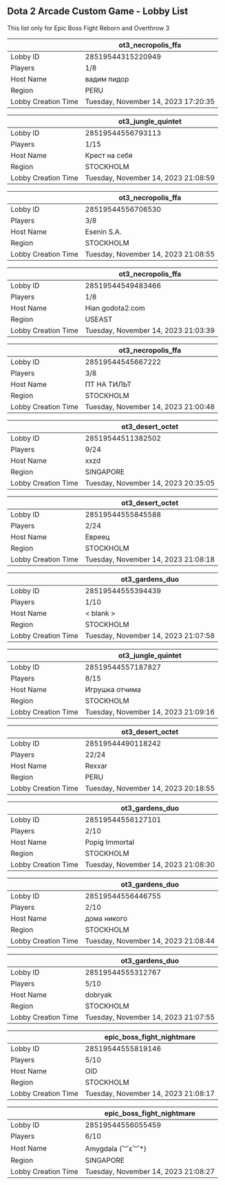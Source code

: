 ## Dota 2 Arcade Custom Game - Lobby List

This list only for Epic Boss Fight Reborn and Overthrow 3

|  | ot3_necropolis_ffa |
| ------ | ------ |
| Lobby ID | 28519544315220949 |
| Players | 1/8 |
| Host Name | вадим пидор |
| Region | PERU |
| Lobby Creation Time | Tuesday, November 14, 2023 17:20:35 |


|  | ot3_jungle_quintet |
| ------ | ------ |
| Lobby ID | 28519544556793113 |
| Players | 1/15 |
| Host Name | Крест на себя |
| Region | STOCKHOLM |
| Lobby Creation Time | Tuesday, November 14, 2023 21:08:59 |


|  | ot3_necropolis_ffa |
| ------ | ------ |
| Lobby ID | 28519544556706530 |
| Players | 3/8 |
| Host Name | Esenin S.A. |
| Region | STOCKHOLM |
| Lobby Creation Time | Tuesday, November 14, 2023 21:08:55 |


|  | ot3_necropolis_ffa |
| ------ | ------ |
| Lobby ID | 28519544549483466 |
| Players | 1/8 |
| Host Name | Hian  godota2.com |
| Region | USEAST |
| Lobby Creation Time | Tuesday, November 14, 2023 21:03:39 |


|  | ot3_necropolis_ffa |
| ------ | ------ |
| Lobby ID | 28519544545667222 |
| Players | 3/8 |
| Host Name | ПТ НА ТИЛЬТ |
| Region | STOCKHOLM |
| Lobby Creation Time | Tuesday, November 14, 2023 21:00:48 |


|  | ot3_desert_octet |
| ------ | ------ |
| Lobby ID | 28519544511382502 |
| Players | 9/24 |
| Host Name | xxzd |
| Region | SINGAPORE |
| Lobby Creation Time | Tuesday, November 14, 2023 20:35:05 |


|  | ot3_desert_octet |
| ------ | ------ |
| Lobby ID | 28519544555845588 |
| Players | 2/24 |
| Host Name | Евреец |
| Region | STOCKHOLM |
| Lobby Creation Time | Tuesday, November 14, 2023 21:08:18 |


|  | ot3_gardens_duo |
| ------ | ------ |
| Lobby ID | 28519544555394439 |
| Players | 1/10 |
| Host Name | < blank > |
| Region | STOCKHOLM |
| Lobby Creation Time | Tuesday, November 14, 2023 21:07:58 |


|  | ot3_jungle_quintet |
| ------ | ------ |
| Lobby ID | 28519544557187827 |
| Players | 8/15 |
| Host Name | Игрушка отчима |
| Region | STOCKHOLM |
| Lobby Creation Time | Tuesday, November 14, 2023 21:09:16 |


|  | ot3_desert_octet |
| ------ | ------ |
| Lobby ID | 28519544490118242 |
| Players | 22/24 |
| Host Name | Rexxar |
| Region | PERU |
| Lobby Creation Time | Tuesday, November 14, 2023 20:18:55 |


|  | ot3_gardens_duo |
| ------ | ------ |
| Lobby ID | 28519544556127101 |
| Players | 2/10 |
| Host Name | Popig Immortal |
| Region | STOCKHOLM |
| Lobby Creation Time | Tuesday, November 14, 2023 21:08:30 |


|  | ot3_gardens_duo |
| ------ | ------ |
| Lobby ID | 28519544556446755 |
| Players | 2/10 |
| Host Name | дома никого |
| Region | STOCKHOLM |
| Lobby Creation Time | Tuesday, November 14, 2023 21:08:44 |


|  | ot3_gardens_duo |
| ------ | ------ |
| Lobby ID | 28519544555312767 |
| Players | 5/10 |
| Host Name | dobryak |
| Region | STOCKHOLM |
| Lobby Creation Time | Tuesday, November 14, 2023 21:07:55 |


|  | epic_boss_fight_nightmare |
| ------ | ------ |
| Lobby ID | 28519544555819146 |
| Players | 5/10 |
| Host Name | OID |
| Region | STOCKHOLM |
| Lobby Creation Time | Tuesday, November 14, 2023 21:08:17 |


|  | epic_boss_fight_nightmare |
| ------ | ------ |
| Lobby ID | 28519544556055459 |
| Players | 6/10 |
| Host Name | Amygdala   (︶ε︶*) |
| Region | SINGAPORE |
| Lobby Creation Time | Tuesday, November 14, 2023 21:08:27 |


